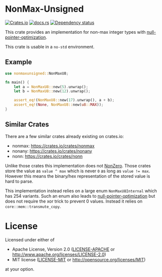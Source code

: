 # NonMax-Unsigned

[![Crates.io](https://img.shields.io/crates/v/nonmaxunsigned.svg)](https://crates.io/crates/nonmaxunsigned)
[![docs.rs](https://img.shields.io/docsrs/nonmaxunsigned)](https://docs.rs/nonmaxunsigned/0.1.0)
[![Dependency status](https://deps.rs/repo/github/Wasabi375/nonmaxunsigned/status.svg)](https://deps.rs/repo/github/Wasabi375/nonmaxunsigned)

This crate provides an implementation for non-max integer types
with [null-pointer-optimization].

This crate is usable in a `no-std` environment.

## Example

```rust
use nonmaxunsigned::NonMaxU8;

fn main() {
    let a = NonMaxU8::new(5).unwrap();
    let b = NonMaxU8::new(12).unwrap();

    assert_eq!(NonMaxU8::new(17).unwrap(), a + b);
    assert_eq!(None, NonMaxU8::new(u8::MAX));
}
```

## Similar Crates

There are a few similar crates already existing on crates.io:

* nonmax: <https://crates.io/crates/nonmax>
* nonany: <https://crates.io/crates/nonany>
* nonn: <https://crates.io/crates/nonn>

Unlike those crates this implementation does not [NonZero](https://doc.rust-lang.org/stable/std/num/struct.NonZero.html).
Those crates store the value as `value ^ max` which is never `0` as long as `value != max`.
However this means the binary/hex representation of the stored value is hard to parse.

This implementation instead relies on a large enum `NonMaxU8Internal` which has 254 variants.
Such an enum also leads to [null-pointer-optimization] but does not require the xor trick
to prevent 0 values.
Instead it relies on `core::mem::transmute_copy`.

# License

Licensed under either of

 * Apache License, Version 2.0
   ([LICENSE-APACHE](LICENSE-APACHE) or <http://www.apache.org/licenses/LICENSE-2.0>)
 * MIT license
   ([LICENSE-MIT](LICENSE-MIT) or <http://opensource.org/licenses/MIT>)

at your option.

[null-pointer-optimization]: https://doc.rust-lang.org/stable/std/option/index.html#representation
